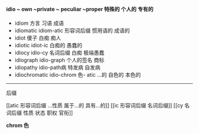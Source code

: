 #### idio ~ own ~private ~ peculiar ~proper 特殊的 个人的 专有的

- idiom 方言 习语 成语
- idiomatic idiom-atic 形容词后缀 惯用语的 成语的
- idiot 傻子  白痴  痴人
- idiotic idiot-ic 白痴的 愚蠢的
- idiocy idio-cy 名词后缀 白痴 极端愚蠢
- idiograph idio-graph 个人的签名  商标
- idiopathy idio-path病 特发病 自发病
- idiochromatic idio-chrom 色- atic ...的 自色的 本色的

---
后缀

[[atic 形容词后缀  ...性质  属于...的 具有...的]]
[[ic 形容词后缀 名词后缀]]
[[cy 名词后缀 性质 状态 职权 官衔]]

**chrom 色**